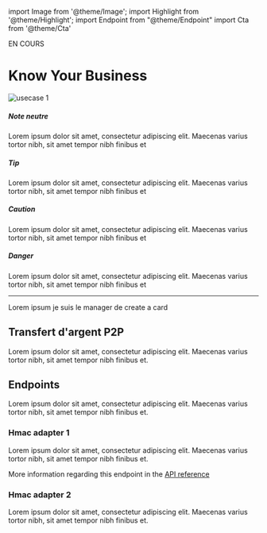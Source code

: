 import Image from '@theme/Image';
import Highlight from '@theme/Highlight';
import Endpoint from "@theme/Endpoint"
import Cta from '@theme/Cta'

EN COURS

# Know Your Business 

<Image src="docs/usecase-exemple-00.jpg" alt="usecase 1"/>

<Highlight>

##### Note neutre

Lorem ipsum dolor sit amet, consectetur adipiscing elit. Maecenas varius tortor nibh, sit amet tempor nibh finibus et

</Highlight>

<Highlight type="tip">

##### Tip

Lorem ipsum dolor sit amet, consectetur adipiscing elit. Maecenas varius tortor nibh, sit amet tempor nibh finibus et

</Highlight>

<Highlight type="caution">

##### Caution

Lorem ipsum dolor sit amet, consectetur adipiscing elit. Maecenas varius tortor nibh, sit amet tempor nibh finibus et

</Highlight>

<Highlight type="danger">

##### Danger

Lorem ipsum dolor sit amet, consectetur adipiscing elit. Maecenas varius tortor nibh, sit amet tempor nibh finibus et

</Highlight>

---

Lorem ipsum je suis le manager de create a card
## Transfert d'argent P2P

Lorem ipsum dolor sit amet, consectetur adipiscing elit. Maecenas varius tortor nibh, sit amet tempor nibh finibus et.

## Endpoints

Lorem ipsum dolor sit amet, consectetur adipiscing elit. Maecenas varius tortor nibh, sit amet tempor nibh finibus et.

### Hmac adapter 1

Lorem ipsum dolor sit amet, consectetur adipiscing elit. Maecenas varius tortor nibh, sit amet tempor nibh finibus et.

More information regarding this endpoint in the [API reference](/api/Core)

<Endpoint apiUrl="/v1.0/migrationProxy" path="/api​/v1.0​/users​/{userid}​/kyc​/identitycontrol" method="post"/>

<!-- <Endpoint apiUrl="/v1.0/migrationProxy" path="​/api/v1.0/users/{userid}/cards/{id}" method="delete"/> -->

<Cta
  context="doc"
  ui="button"
  link="/api/Core"
  label="Try it out"
/>

### Hmac adapter 2

Lorem ipsum dolor sit amet, consectetur adipiscing elit. Maecenas varius tortor nibh, sit amet tempor nibh finibus et.
